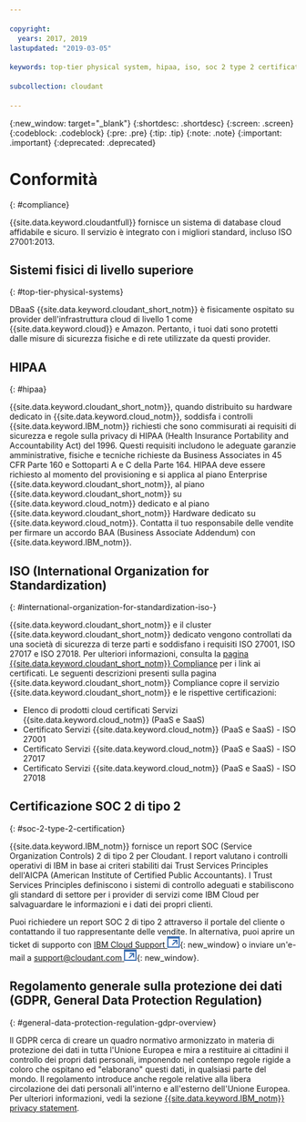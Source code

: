 ```yaml
---

copyright:
  years: 2017, 2019
lastupdated: "2019-03-05"

keywords: top-tier physical system, hipaa, iso, soc 2 type 2 certification, gdpr

subcollection: cloudant

---
```


{:new_window: target="_blank"}
{:shortdesc: .shortdesc}
{:screen: .screen}
{:codeblock: .codeblock}
{:pre: .pre}
{:tip: .tip}
{:note: .note}
{:important: .important}
{:deprecated: .deprecated}

<!-- Acrolinx: 2018-11-02 -->

# Conformità
{: #compliance}

{{site.data.keyword.cloudantfull}} fornisce un sistema di database cloud affidabile e sicuro.
Il servizio è integrato con i migliori standard,
incluso ISO 27001:2013.

## Sistemi fisici di livello superiore
{: #top-tier-physical-systems}

DBaaS {{site.data.keyword.cloudant_short_notm}} è fisicamente ospitato
su provider dell'infrastruttura cloud di livello 1 come {{site.data.keyword.cloud}} e Amazon.
Pertanto,
i tuoi dati sono protetti dalle misure di sicurezza fisiche e di rete utilizzate da questi provider.

## HIPAA
{: #hipaa}

{{site.data.keyword.cloudant_short_notm}}, quando distribuito su hardware dedicato in {{site.data.keyword.cloud_notm}},
soddisfa i controlli {{site.data.keyword.IBM_notm}} richiesti che sono commisurati ai requisiti di sicurezza e regole sulla privacy di HIPAA (Health Insurance Portability and Accountability Act) del 1996. Questi requisiti
includono le adeguate garanzie amministrative, fisiche e tecniche richieste
da Business Associates in 45 CFR Parte 160 e Sottoparti A e C della Parte 164. HIPAA deve essere richiesto al momento del
provisioning e si applica al piano Enterprise {{site.data.keyword.cloudant_short_notm}},
al piano {{site.data.keyword.cloudant_short_notm}} su {{site.data.keyword.cloud_notm}} dedicato e al piano
{{site.data.keyword.cloudant_short_notm}} Hardware dedicato su {{site.data.keyword.cloud_notm}}. Contatta
il tuo responsabile delle vendite per firmare un accordo BAA (Business Associate Addendum) con {{site.data.keyword.IBM_notm}}.

## ISO (International Organization for Standardization)
{: #international-organization-for-standardization-iso-}

{{site.data.keyword.cloudant_short_notm}} e il cluster {{site.data.keyword.cloudant_short_notm}} dedicato vengono controllati da una società di sicurezza di terze parti e soddisfano i requisiti ISO 27001, ISO 27017 e ISO 27018. Per ulteriori informazioni, consulta la  [pagina {{site.data.keyword.cloudant_short_notm}} Compliance]( https://www.ibm.com/cloud/compliance) per i link ai certificati. Le seguenti descrizioni presenti sulla pagina {{site.data.keyword.cloudant_short_notm}} Compliance copre il servizio {{site.data.keyword.cloudant_short_notm}} e le rispettive certificazioni:
 
- Elenco di prodotti cloud certificati Servizi {{site.data.keyword.cloud_notm}} (PaaS e SaaS)
- Certificato Servizi {{site.data.keyword.cloud_notm}} (PaaS e SaaS) - ISO 27001
- Certificato Servizi {{site.data.keyword.cloud_notm}} (PaaS e SaaS) - ISO 27017
- Certificato Servizi {{site.data.keyword.cloud_notm}} (PaaS e SaaS) - ISO 27018

## Certificazione SOC 2 di tipo 2
{: #soc-2-type-2-certification}

{{site.data.keyword.IBM_notm}} fornisce un report SOC (Service Organization Controls) 2 di tipo 2
per Cloudant. I report valutano i controlli operativi di IBM in base ai criteri
stabiliti dai Trust Services Principles dell'AICPA (American Institute of Certified Public Accountants). 
I Trust Services Principles definiscono i sistemi di controllo adeguati e stabiliscono gli standard di settore
per i provider di servizi come IBM Cloud per salvaguardare le informazioni e i dati dei propri clienti.

Puoi richiedere un report SOC 2 di tipo 2 attraverso il portale del cliente
o contattando il tuo rappresentante delle vendite. In alternativa, puoi aprire
un ticket di supporto con
[IBM Cloud Support ![Icona link esterno](../images/launch-glyph.svg "Icona link esterno")](https://www.ibm.com/cloud/support){: new_window}
o inviare un'e-mail a
[support@cloudant.com ![Icona link esterno](../images/launch-glyph.svg "Icona link esterno")](mailto:support@cloudant.com){: new_window}.

## Regolamento generale sulla protezione dei dati  (GDPR, General Data Protection Regulation)
{: #general-data-protection-regulation-gdpr-overview}

Il GDPR cerca di creare un quadro normativo armonizzato in materia di protezione dei dati
in tutta l'Unione Europea e mira a restituire ai cittadini il controllo dei propri dati personali,
imponendo nel contempo regole rigide a coloro che ospitano ed "elaborano" questi dati, in qualsiasi parte del mondo. Il
regolamento introduce anche regole relative alla libera circolazione dei dati personali all'interno e all'esterno
dell'Unione Europea. Per ulteriori informazioni, vedi la sezione [{{site.data.keyword.IBM_notm}} privacy statement](https://www.ibm.com/privacy/).
